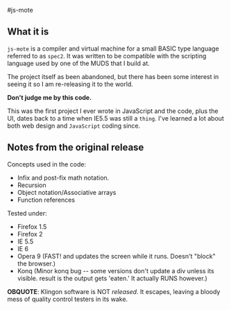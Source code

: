 #js-mote

## What it is

`js-mote` is a compiler and virtual machine for a small BASIC type language
referred to as `spec2`.  It was written to be compatible with the scripting
language used by one of the MUDS that I build at.

The project itself as been abandoned, but there has been some interest in
seeing it so I am re-releasing it to the world.

**Don't judge me by this code.**

This was the first project I ever wrote in JavaScript and the code,  plus
the UI, dates back to a time when IE5.5 was still a `thing`.  I've learned
a lot about both web design and `JavaScript` coding since.


## Notes from the original release

Concepts used in the code:
* Infix and post-fix math notation.
* Recursion
* Object notation/Associative arrays
* Function references

Tested under:
* Firefox 1.5
* Firefox 2
* IE 5.5
* IE 6
* Opera 9 (FAST!  and updates the screen while it runs.  Doesn't "block" the browser.)
* Konq  (Minor konq bug -- some versions don't update a div unless its visible. result is the output gets 'eaten.'  It actually RUNS however.)


**OBQUOTE**:  Klingon software is NOT *released*.  It escapes,
leaving a bloody mess of quality control testers in its wake.

